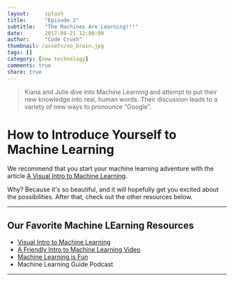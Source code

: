 ```yaml
---
layout:     splash
title:      "Episode 2"
subtitle:   "The Machines Are Learning!!!"
date:       2017-08-21 12:00:00
author:     "Code Crush"
thumbnail: /assets/no_brain.jpg
tags: []
category: [new technology]
comments: true
share: true
---
```


>Kiana and Julie dive into Machine Learning and attempt to put their new knowledge into real, human words. Their discussion leads to a variety of new ways to pronounce "Google".

# How to Introduce Yourself to Machine Learning
We recommend that you start your machine learning adventure with the article [A
Visual Intro to Machine Learning](http://www.r2d3.us/visual-intro-to-machine-learning-part-1/).


Why? Because it's so beautiful, and it will hopefully get you excited about the
possibilities. After that, check out the other resources below.


___

## Our Favorite Machine LEarning Resources


* [Visual Intro to Machine Learning](http://www.r2d3.us/visual-intro-to-machine-learning-part-1/)
* [A Friendly Intro to Machine Learning Video](https://www.youtube.com/watch?v=IpGxLWOIZy4)
* [Machine Learning is Fun](https://youtu.be/IpGxLWOIZy4) 
* Machine Learning Guide Podcast 

___
